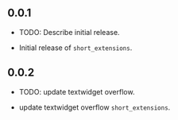 ## 0.0.1

* TODO: Describe initial release.

- Initial release of `short_extensions`.

## 0.0.2

* TODO: update textwidget overflow.

- update textwidget overflow `short_extensions`.